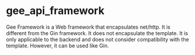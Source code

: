 # gee_api_framework
Gee Framework is a Web framework that encapsulates net/http. It is different from the Gin framework. It does not encapsulate the template. It is only applicable to the backend and does not consider compatibility with the template. However, it can be used like Gin.
